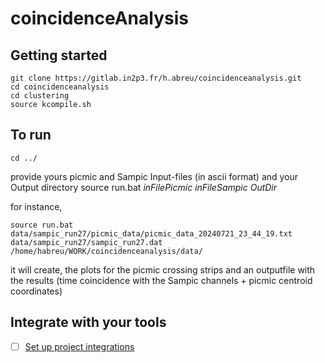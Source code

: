 # coincidenceAnalysis



## Getting started

```
git clone https://gitlab.in2p3.fr/h.abreu/coincidenceanalysis.git
cd coincidenceanalysis
cd clustering
source kcompile.sh
```



## To run
```
cd ../
```
provide yours picmic and Sampic Input-files (in ascii format) and your Output directory 
source run.bat *inFilePicmic* *inFileSampic* *OutDir*

for instance,
``` 
source run.bat data/sampic_run27/picmic_data/picmic_data_20240721_23_44_19.txt data/sampic_run27/sampic_run27.dat /home/habreu/WORK/coincidenceanalysis/data/
```
it will create, the plots for the picmic crossing strips and an outputfile with the results (time coincidence with the Sampic channels + picmic centroid coordinates)

## Integrate with your tools

- [ ] [Set up project integrations](https://gitlab.in2p3.fr/h.abreu/coincidenceanalysis/-/settings/integrations)
